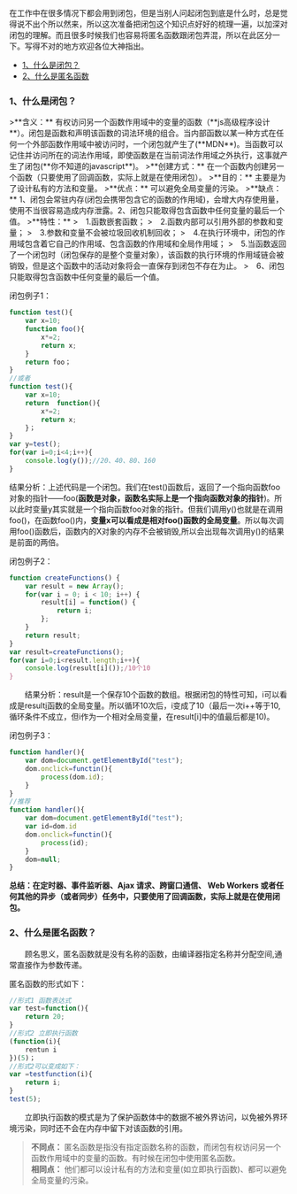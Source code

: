 ​		在工作中在很多情况下都会用到闭包，但是当别人问起闭包到底是什么时，总是觉得说不出个所以然来，所以这次准备把闭包这个知识点好好的梳理一遍，以加深对闭包的理解。而且很多时候我们也容易将匿名函数跟闭包弄混，所以在此区分一下。写得不对的地方欢迎各位大神指出。
<ul>
    <li><a href="#a1">1、什么是闭包？</a></li>
    <li><a href="#a2">2、什么是匿名函数</a></li>
</ul>
<h3 id="a1">1、什么是闭包？</h3>
>**含义：** 有权访问另一个函数作用域中的变量的函数（**js高级程序设计**）。闭包是函数和声明该函数的词法环境的组合。当内部函数以某一种方式在任何一个外部函数作用域中被访问时，一个闭包就产生了(**MDN**)。当函数可以记住并访问所在的词法作用域，即使函数是在当前词法作用域之外执行，这事就产生了闭包(**你不知道的javascript**)。     
>**创建方式：** 在一个函数内创建另一个函数（只要使用了回调函数，实际上就是在使用闭包）。  
>**目的：** 主要是为了设计私有的方法和变量。  
>**优点：** 可以避免全局变量的污染。  
>**缺点：** 1、闭包会常驻内存(闭包会携带包含它的函数的作用域)，会增大内存使用量，使用不当很容易造成内存泄露。2、闭包只能取得包含函数中任何变量的最后一个值。    
>**特性：**  
>&#8195;1.函数嵌套函数；  
>&#8195;2.函数内部可以引用外部的参数和变量；  
>&#8195;3.参数和变量不会被垃圾回收机制回收；     
>&#8195;4.在执行环境中，闭包的作用域包含着它自己的作用域、包含函数的作用域和全局作用域；  
>&#8195;5.当函数返回了一个闭包时（闭包保存的是整个变量对象），该函数的执行环境的作用域链会被销毁，但是这个函数中的活动对象将会一直保存到闭包不存在为止。  
>&#8195;6、闭包只能取得包含函数中任何变量的最后一个值。

闭包例子1：

```javascript            
function test(){
    var x=10;
    function foo(){
        x*=2;
        return x;
    }
    return foo；
}
//或者
function test(){
    var x=10;
    return  function(){
        x*=2;
        return x;
    }；
}
var y=test();
for(var i=0;i<4;i++){
    console.log(y());//20、40、80、160
}
```
​		结果分析：上述代码是一个闭包。我们在test()函数后，返回了一个指向函数foo对象的指针——foo(**函数是对象，函数名实际上是一个指向函数对象的指针**)。所以此时变量y其实就是一个指向函数foo对象的指针。但我们调用y()也就是在调用foo()，在函数foo()内，**变量x可以看成是相对foo()函数的全局变量**。所以每次调用foo()函数后，函数内的X对象的内存不会被销毁,所以会出现每次调用y()的结果是前面的两倍。  

闭包例子2：

```javascript            
function createFunctions() {
    var result = new Array();
    for(var i = 0; i < 10; i++) {
        result[i] = function() {
            return i;
        };
    }
    return result;
}
var result=createFunctions();
for(var i=0;i<result.length;i++){
    console.log(result[i]());/10个10
}
```
&#8195;&#8195;结果分析：result是一个保存10个函数的数组。根据闭包的特性可知，i可以看成是result[i]()函数的全局变量。所以循环10次后，i变成了10（最后一次i++等于10,循环条件不成立，但i作为一个相对全局变量，在result[i]中的值最后都是10)。

闭包例子3：

```javascript        
function handler(){
    var dom=document.getElementById("test");
    dom.onclick=functin(){
        process(dom.id);
    }
}
//推荐
function handler(){
    var dom=document.getElementById("test");
    var id=dom.id
    dom.onclick=functin(){
        process(id);
    }
    dom=null;
}
```
**总结：在定时器、事件监听器、Ajax 请求、跨窗口通信、 Web Workers 或者任何其他的异步（或者同步）任务中，只要使用了回调函数，实际上就是在使用闭包。**

<h3 id="a2">2、什么是匿名函数？</h3>
&#8195;&#8195;顾名思义，匿名函数就是没有名称的函数，由编译器指定名称并分配空间,通常直接作为参数传递。

匿名函数的形式如下：

```javascript     
//形式1 函数表达式
var test=function(){
    return 20;
}
//形式2 立即执行函数
(function(i){
    rentun i
})(5)；
//形式2可以变成如下：
var =testfunction(i){
    return i;
}
test(5);
```
&#8195;&#8195;立即执行函数的模式是为了保护函数体中的数据不被外界访问，以免被外界环境污染，同时还不会在内存中留下对该函数的引用。


>**不同点：** 匿名函数是指没有指定函数名称的函数，而闭包有权访问另一个函数作用域中的变量的函数。有时候在闭包中使用匿名函数。  
>**相同点：** 他们都可以设计私有的方法和变量(如立即执行函数)、都可以避免全局变量的污染。
<Valine></Valine>